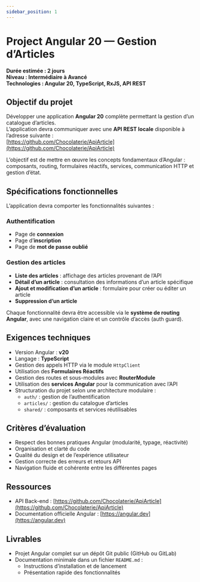 ```yaml
---
sidebar_position: 1
---
```


# Project Angular 20 — Gestion d’Articles

**Durée estimée : 2 jours**  
**Niveau : Intermédiaire à Avancé**  
**Technologies : Angular 20, TypeScript, RxJS, API REST**


## Objectif du projet

Développer une application **Angular 20** complète permettant la gestion d’un catalogue d’articles.  
L’application devra communiquer avec une **API REST locale** disponible à l’adresse suivante :  
[https://github.com/Chocolaterie/ApiArticle](https://github.com/Chocolaterie/ApiArticle)

L’objectif est de mettre en œuvre les concepts fondamentaux d’Angular : composants, routing, formulaires réactifs, services, communication HTTP et gestion d’état.

## Spécifications fonctionnelles

L’application devra comporter les fonctionnalités suivantes :

### Authentification
- Page de **connexion**
- Page d’**inscription**
- Page de **mot de passe oublié**

### Gestion des articles
- **Liste des articles** : affichage des articles provenant de l’API
- **Détail d’un article** : consultation des informations d’un article spécifique
- **Ajout et modification d’un article** : formulaire pour créer ou éditer un article
- **Suppression d’un article**

Chaque fonctionnalité devra être accessible via le **système de routing Angular**, avec une navigation claire et un contrôle d’accès (auth guard).

## Exigences techniques

- Version Angular : **v20**
- Langage : **TypeScript**
- Gestion des appels HTTP via le module `HttpClient`
- Utilisation des **Formulaires Réactifs**
- Gestion des routes et sous-modules avec **RouterModule**
- Utilisation des **services Angular** pour la communication avec l’API
- Structuration du projet selon une architecture modulaire :
  - `auth/` : gestion de l’authentification
  - `articles/` : gestion du catalogue d’articles
  - `shared/` : composants et services réutilisables

## Critères d’évaluation

- Respect des bonnes pratiques Angular (modularité, typage, réactivité)
- Organisation et clarté du code
- Qualité du design et de l’expérience utilisateur
- Gestion correcte des erreurs et retours API
- Navigation fluide et cohérente entre les différentes pages

## Ressources

- API Back-end : [https://github.com/Chocolaterie/ApiArticle](https://github.com/Chocolaterie/ApiArticle)
- Documentation officielle Angular : [https://angular.dev](https://angular.dev)


## Livrables

- Projet Angular complet sur un dépôt Git public (GitHub ou GitLab)
- Documentation minimale dans un fichier `README.md` :
  - Instructions d’installation et de lancement
  - Présentation rapide des fonctionnalités